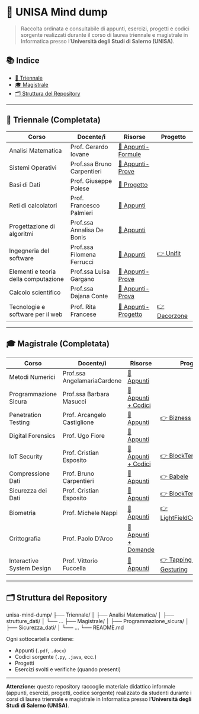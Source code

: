 # 🧠 UNISA Mind dump

> Raccolta ordinata e consultabile di appunti, esercizi, progetti e codici sorgente realizzati durante il corso di laurea triennale e magistrale in Informatica presso l’**Università degli Studi di Salerno (UNISA)**.

## 📚 Indice

- [📘 Triennale](#-triennale-completata)
- [🎓 Magistrale](#-magistrale-completata)
- [🗂️ Struttura del Repository](#-struttura-del-repository)

---

## 📘 Triennale (Completata)

| Corso | Docente/i | Risorse | Progetto |
|-------|-----------|---------|----------|
| Analisi Matematica | Prof. Gerardo Iovane | [📄 Appunti-Formule](./Triennale/Analisi%20Matematica) ||
| Sistemi Operativi | Prof.ssa Bruno Carpentieri | [📄 Appunti-Prove](./Triennale/Sistemi%20Operativi) ||
| Basi di Dati | Prof. Giuseppe Polese | [📄 Progetto](./Triennale/Basi%20di%20Dati) ||
| Reti di calcolatori | Prof. Francesco Palmieri | [📄 Appunti](./Triennale/Reti%20di%20calcolatori) ||
| Progettazione di algoritmi | Prof.ssa Annalisa De Bonis | [📄 Appunti](./Triennale/Progettazione%20di%algoritmi) ||
| Ingegneria del software | Prof.ssa Filomena Ferrucci | [📄 Appunti](./Triennale/Ingegneria%20del%20software) |[👉 Unifit](https://github.com/paolocantarella7/Unifit-frontend)|
| Elementi e teoria della computazione | Prof.ssa Luisa Gargano | [📄 Appunti-Prove](./Triennale/Elementi%20e%20teoria%20della%20computazione) ||
| Calcolo scientifico | Prof.ssa Dajana Conte | [📄 Appunti-Prova](./Triennale/Calcolo%20scientifico) ||
| Tecnologie e software per il web | Prof. Rita Francese | [📄 Appunti-Progetto](./Triennale/Tecnologie%20e%20software%20per%20il%20web) | [👉 Decorzone](https://github.com/mattdr5/Decorzone)||


---

## 🎓 Magistrale (Completata)

| Corso | Docente/i | Risorse | Progetto |
|-------|-----------|---------|----------|
| Metodi Numerici | Prof.ssa AngelamariaCardone | [📄 Appunti](./Magistrale/Metodi%20Numerici) ||
| Programmazione Sicura | Prof.ssa Barbara Masucci | [📄 Appunti + Codici](./Magistrale/Programmazione%20Sicura) ||
| Penetration Testing | Prof. Arcangelo Castiglione | [📄 Appunti ](./Magistrale/Penetration%20Testing) |[👉 Bizness](https://github.com/secLuk3/Penetration-Testing-Project-Unisa-23-24)|
| Digital Forensics | Prof. Ugo Fiore | [📄 Appunti](./Magistrale/Digital%20Forensics) ||
| IoT Security | Prof. Cristian Esposito | [📄 Appunti + Codici](./Magistrale/IoT%20Security) |[👉 BlockTemp](https://github.com/Luke31999/BlockTemp)|
| Compressione Dati | Prof. Bruno Carpentieri | [📄 Appunti ](./Magistrale/Compressione%20Dati) |[👉 Babele](https://github.com/secLuk3/Babele_Gruppo24_FVAB)|
| Sicurezza dei Dati | Prof. Cristian Esposito | [📄 Appunti ](./Magistrale/Sicurezza%20dei%20Dati) |[👉 BlockTemp](https://github.com/Luke31999/BlockTemp)|
| Biometria | Prof. Michele Nappi | [📄 Appunti ](./Magistrale/biometria) | [👉 LightFieldCompression](https://github.com/mattdr5/LightFieldImageCompression)|
| Crittografia | Prof. Paolo D’Arco | [📄 Appunti + Domande](./Magistrale/Crittografia) ||
| Interactive System Design | Prof. Vittorio Fuccella | [📄 Appunti ](./Magistrale/Interactive%20System%20Design) |[👉 Tapping vs Gesturing](https://gitlab.com/g4660/isd23-24/exp2/data)|

---

## 🗂️ Struttura del Repository
unisa-mind-dump/
├── Triennale/
│   ├── Analisi Matematica/
│   ├── strutture_dati/
│   └── ...
├── Magistrale/
│   ├── Programmazione_sicura/
│   ├── Sicurezza_dati/
│   └── ...
└── README.md

Ogni sottocartella contiene:
- Appunti (`.pdf`, `.docx`)
- Codici sorgente (`.py`, `.java`, ecc.)
- Progetti 
- Esercizi svolti e verifiche (quando presenti)

---
**Attenzione:** questo repository raccoglie materiale didattico informale (appunti, esercizi, progetti, codice sorgente) realizzato da studenti durante i corsi di laurea triennale e magistrale in Informatica presso l’**Università degli Studi di Salerno (UNISA)**.


